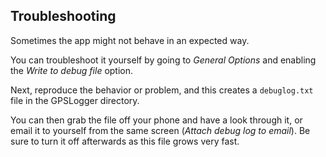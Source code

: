 ## Troubleshooting

Sometimes the app might not behave in an expected way.  

You can troubleshoot it yourself by going to *General Options* and enabling the *Write to debug file* option.  

Next, reproduce the behavior or problem, and this creates a `debuglog.txt` file in the GPSLogger directory.  

You can then grab the file off your phone and have a look through it, or email it to yourself from the same screen (*Attach debug log to email*).  Be sure to turn it off afterwards as this file grows very fast.   